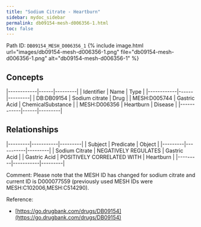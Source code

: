 ```yaml
---
title: "Sodium Citrate - Heartburn"
sidebar: mydoc_sidebar
permalink: db09154-mesh-d006356-1.html
toc: false 
---
```



Path ID: `DB09154_MESH_D006356_1`
{% include image.html url="images/db09154-mesh-d006356-1.png" file="db09154-mesh-d006356-1.png" alt="db09154-mesh-d006356-1" %}

## Concepts

|------------|------|---------|
| Identifier | Name | Type    |
|------------|------|---------|
| DB:DB09154 | Sodium citrate | Drug |
| MESH:D005744 | Gastric Acid | ChemicalSubstance |
| MESH:D006356 | Heartburn | Disease |
|------------|------|---------|

## Relationships

|---------|-----------|---------|
| Subject | Predicate | Object  |
|---------|-----------|---------|
| Sodium Citrate | NEGATIVELY REGULATES | Gastric Acid |
| Gastric Acid | POSITIVELY CORRELATED WITH | Heartburn |
|---------|-----------|---------|

Comment: Please note that the MESH ID has changed for sodium citrate and current ID is D000077559 (previously used MESH IDs were MESH:C102006,MESH:C514290).

Reference: 
  - [https://go.drugbank.com/drugs/DB09154](https://go.drugbank.com/drugs/DB09154)
